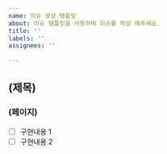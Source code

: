 ```yaml
---
name: 이슈 생성 템플릿
about: 이슈 템플릿을 사용하여 이슈를 작성 해주세요.
title: ''
labels: ''
assignees: ''

---
```


## (제목)
### (페이지)
- [ ] 구현내용 1
- [ ] 구현내용 2
